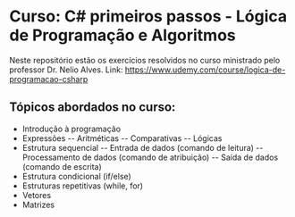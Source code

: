 # Curso: C# primeiros passos - Lógica de Programação e Algoritmos

Neste repositório estão os exercícios resolvidos no curso ministrado pelo professor Dr. Nelio Alves.
Link: https://www.udemy.com/course/logica-de-programacao-csharp

## Tópicos abordados no curso:

- Introdução à programação
- Expressões
-- Aritméticas
-- Comparativas
-- Lógicas
- Estrutura sequencial
-- Entrada de dados (comando de leitura)
-- Processamento de dados (comando de atribuição)
-- Saída de dados (comando de escrita)
- Estrutura condicional (if/else)
- Estruturas repetitivas (while, for)
- Vetores
- Matrizes